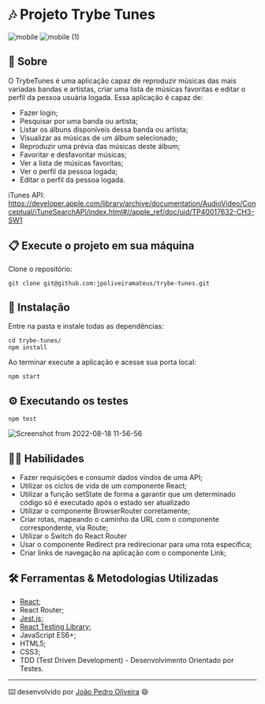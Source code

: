 # 🎶 Projeto Trybe Tunes

![mobile](https://user-images.githubusercontent.com/99822908/185424015-b5f311ea-3ac3-44d4-984f-b4d2b7750dbf.png)
![mobile (1)](https://user-images.githubusercontent.com/99822908/185424767-6cfc4fa9-0aa7-4b37-ba77-e10f68df6f93.png)


## 📄 Sobre

O TrybeTunes é uma aplicação capaz de reproduzir músicas das mais variadas bandas e artistas, criar uma lista de músicas favoritas e editar o perfil da pessoa usuária logada. Essa aplicação é capaz de:

- Fazer login;
- Pesquisar por uma banda ou artista;
- Listar os álbuns disponíveis dessa banda ou artista;
- Visualizar as músicas de um álbum selecionado;
- Reproduzir uma prévia das músicas deste álbum;
- Favoritar e desfavoritar músicas;
- Ver a lista de músicas favoritas;
- Ver o perfil da pessoa logada;
- Editar o perfil da pessoa logada.

iTunes API: https://developer.apple.com/library/archive/documentation/AudioVideo/Conceptual/iTuneSearchAPI/index.html#//apple_ref/doc/uid/TP40017632-CH3-SW1

## 📋 Execute o projeto em sua máquina

Clone o repositório:

```
git clone git@github.com:jpoliveiramateus/trybe-tunes.git
```

## 🔧 Instalação

Entre na pasta e instale todas as dependências:

```
cd trybe-tunes/
npm install
```

Ao terminar execute a aplicação e acesse sua porta local:

```
npm start
```

## ⚙️ Executando os testes

```
npm test
```

![Screenshot from 2022-08-18 11-56-56](https://user-images.githubusercontent.com/99822908/185427366-ff58e719-8089-4a87-9915-2807a12dcc59.png)

## 🤹🏻 Habilidades 

- Fazer requisições e consumir dados vindos de uma API;
- Utilizar os ciclos de vida de um componente React;
- Utilizar a função setState de forma a garantir que um determinado código só é executado após o estado ser atualizado
- Utilizar o componente BrowserRouter corretamente;
- Criar rotas, mapeando o caminho da URL com o componente correspondente, via Route;
- Utilizar o Switch do React Router
- Usar o componente Redirect pra redirecionar para uma rota específica;
- Criar links de navegação na aplicação com o componente Link;

## 🛠️ Ferramentas & Metodologias Utilizadas

- [React](https://pt-br.reactjs.org/);
- React Router;
- [Jest.js](https://jestjs.io/);
- [React Testing Library](https://testing-library.com/);
- JavaScript ES6+;
- HTML5;
- CSS3;
- TDD (Test Driven Development) - Desenvolvimento Orientado por Testes.

---
⌨️ desenvolvido por [João Pedro Oliveira](https://www.linkedin.com/in/jo%C3%A3o-pedro-de-oliveira-mateus/) 😄
